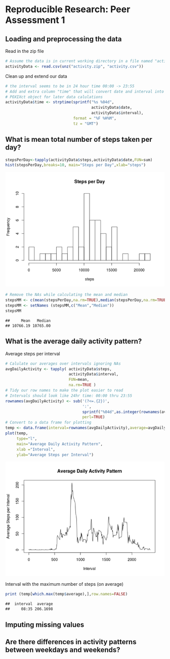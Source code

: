 # Reproducible Research: Peer Assessment 1


## Loading and preprocessing the data

Read in the zip file

```r
# Assume the data is in current working directory in a file named "activity.zip" 
activityData <- read.csv(unz("activity.zip", "activity.csv"))
```

Clean up and extend our data

```r
# the interval seems to be in 24 hour time 00:00 -> 23:55
# Add and extra column "time" that will convert date and interval into a
# POXIXct object for later data calulations
activityData$time <- strptime(sprintf("%s %04d", 
                                      activityData$date, 
                                      activityData$interval), 
                              format = "%F %H%M", 
                              tz = "GMT")
```

## What is mean total number of steps taken per day?

```r
stepsPerDay<-tapply(activityData$steps,activityData$date,FUN=sum)
hist(stepsPerDay,breaks=10, main="Steps per Day",xlab="steps")
```

![](PA1_template_files/figure-html/stepshistogram-1.png) 


```r
# Remove the NAs while calculating the mean and median
stepsMM <- c(mean(stepsPerDay,na.rm=TRUE),median(stepsPerDay,na.rm=TRUE))
stepsMM <- setNames (stepsMM,c("Mean","Median"))
stepsMM
```

```
##     Mean   Median 
## 10766.19 10765.00
```


## What is the average daily activity pattern?

Average steps per interval

```r
# Calulate our averages over intervals ignoring NAs
avgDailyActivity <- tapply( activityData$steps,
                            activityData$interval,
                            FUN=mean,
                            na.rm=TRUE )
# Tidy our row names to make the plot easier to read 
# Intervals should look like 24hr time: 00:00 thru 23:55
rownames(avgDailyActivity) <- sub('(?<=.{2})', 
                                  ':', 
                                  sprintf("%04d",as.integer(rownames(avgDailyActivity))), 
                                  perl=TRUE)
# Convert to a data frame for plotting
temp <- data.frame(interval=rownames(avgDailyActivity),average=avgDailyActivity)
plot(temp, 
     type="l", 
     main="Average Daily Activity Pattern", 
     xlab ="Interval", 
     ylab="Average Steps per Interval")
```

![](PA1_template_files/figure-html/averagedailyactivity-1.png) 

Interval with the maximum number of steps (on average)

```r
print (temp[which.max(temp$average),],row.names=FALSE)
```

```
##  interval  average
##     08:35 206.1698
```

## Imputing missing values



## Are there differences in activity patterns between weekdays and weekends?
